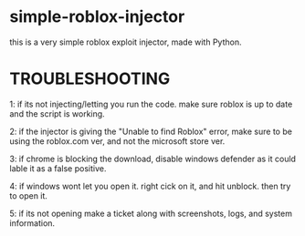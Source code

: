 # simple-roblox-injector
this is a very simple roblox exploit injector, made with Python.

# TROUBLESHOOTING
1: if its not injecting/letting you run the code. make sure roblox is up to date and the script is working.

2: if the injector is giving the "Unable to find Roblox" error, make sure to be using the roblox.com ver, and not the microsoft store ver.

3: if chrome is blocking the download, disable windows defender as it could lable it as a false positive.

4: if windows wont let you open it. right cick on it, and hit unblock. then try to open it.

5: if its not opening make a ticket along with screenshots, logs, and system information.
